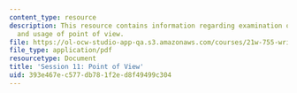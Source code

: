 ```yaml
---
content_type: resource
description: This resource contains information regarding examination of the idea
  and usage of point of view.
file: https://ol-ocw-studio-app-qa.s3.amazonaws.com/courses/21w-755-writing-and-reading-short-stories-spring-2012/393e467ec577db781f2ed8f49499c304_MIT21W_755S12_ses11.pdf
file_type: application/pdf
resourcetype: Document
title: 'Session 11: Point of View'
uid: 393e467e-c577-db78-1f2e-d8f49499c304
---
```

